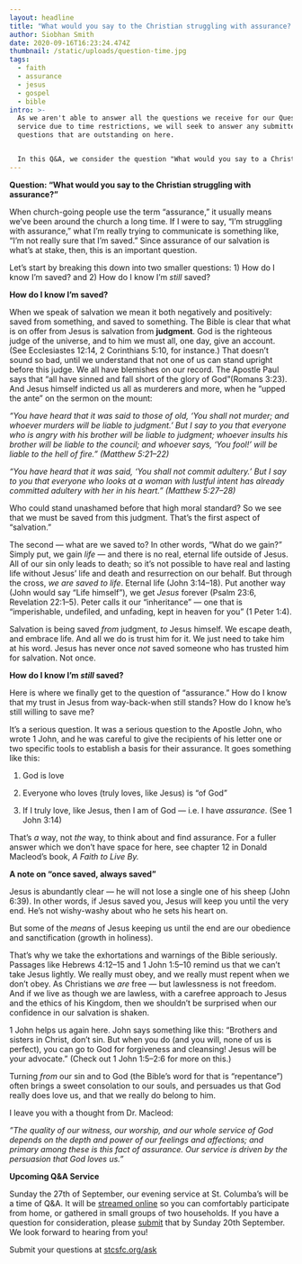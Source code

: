 ```yaml
---
layout: headline
title: "What would you say to the Christian struggling with assurance? "
author: Siobhan Smith
date: 2020-09-16T16:23:24.474Z
thumbnail: /static/uploads/question-time.jpg
tags:
  - faith
  - assurance
  - jesus
  - gospel
  - bible
intro: >-
  As we aren't able to answer all the questions we receive for our Question Time
  service due to time restrictions, we will seek to answer any submitted
  questions that are outstanding on here. 


  In this Q&A, we consider the question "What would you say to a Christian struggling with assurance?"
---
```

**Question: “What would you say to the Christian struggling with assurance?”**

When church-going people use the term “assurance,” it usually means we’ve been around the church a long time. If I were to say, “I’m struggling with assurance,” what I’m really trying to communicate is something like, “I’m not really sure that I’m saved.” Since assurance of our salvation is what’s at stake, then, this is an important question.

Let’s start by breaking this down into two smaller questions: 1) How do I know I’m saved? and 2) How do I know I’m *still* saved?

**How do I know I’m saved?**

When we speak of salvation we mean it both negatively and positively: saved from something, and saved to something. The Bible is clear that what is on offer from Jesus is salvation from **judgment**. God is the righteous judge of the universe, and to him we must all, one day, give an account. (See Ecclesiastes 12:14, 2 Corinthians 5:10, for instance.) That doesn’t sound so bad, until we understand that not one of us can stand upright before this judge. We all have blemishes on our record. The Apostle Paul says that “all have sinned and fall short of the glory of God”(Romans 3:23). And Jesus himself indicted us all as murderers and more, when he “upped the ante” on the sermon on the mount: 

*“You have heard that it was said to those of old, ‘You shall not murder; and whoever murders will be liable to judgment.’ But I say to you that everyone who is angry with his brother will be liable to judgment; whoever insults his brother will be liable to the council; and whoever says, ‘You fool!’ will be liable to the hell of fire.” (Matthew 5:21–22)*

*“You have heard that it was said, ‘You shall not commit adultery.’ But I say to you that everyone who looks at a woman with lustful intent has already committed adultery with her in his heart.” (Matthew 5:27–28)*

Who could stand unashamed before that high moral standard? So we see that we must be saved from this judgment. That’s the first aspect of “salvation.” 

The second — what are we saved to? In other words, “What do we gain?” Simply put, we gain *life* — and there is no real, eternal life outside of Jesus. All of our sin only leads to death; so it’s not possible to have real and lasting life without Jesus’ life and death and resurrection on our behalf. But through the cross, *we are saved to life*. Eternal life (John 3:14–18). Put another way (John would say “Life himself”), we get *Jesus* forever (Psalm 23:6, Revelation 22:1–5). Peter calls it our “inheritance” — one that is “imperishable, undefiled, and unfading, kept in heaven for you” (1 Peter 1:4).

Salvation is being saved *from* judgment, *to* Jesus himself. We escape death, and embrace life. And all we do is trust him for it. We just need to take him at his word. Jesus has never once *not* saved someone who has trusted him for salvation. Not once.

**How do I know I’m *still* saved?**

Here is where we finally get to the question of “assurance.” How do I know that my trust in Jesus from way-back-when still stands? How do I know he’s still willing to save me?

It’s a serious question. It was a serious question to the Apostle John, who wrote 1 John, and he was careful to give the recipients of his letter one or two specific tools to establish a basis for their assurance. It goes something like this:

1) God is love

2) Everyone who loves (truly loves, like Jesus) is “of God”

3) If I truly love, like Jesus, then I am of God — i.e. I have *assurance*. (See 1 John 3:14)

That’s *a* way, not *the* way, to think about and find assurance. For a fuller answer which we don’t have space for here, see chapter 12 in Donald Macleod’s book, *A Faith to Live By.*

**A note on “once saved, always saved”** 

Jesus is abundantly clear — he will not lose a single one of his sheep (John 6:39). In other words, if Jesus saved you, Jesus will keep you until the very end. He’s not wishy-washy about who he sets his heart on.

But some of the *means* of Jesus keeping us until the end are our obedience and sanctification (growth in holiness).

That’s why we take the exhortations and warnings of the Bible seriously. Passages like Hebrews 4:12–15 and 1 John 1:5–10 remind us that we can’t take Jesus lightly. We really must obey, and we really must repent when we don’t obey. As Christians we *are* free — but lawlessness is not freedom. And if we live as though we are lawless, with a carefree approach to Jesus and the ethics of his Kingdom, then we shouldn’t be surprised when our confidence in our salvation is shaken.

1 John helps us again here. John says something like this: “Brothers and sisters in Christ, don’t sin. But when you do (and you will, none of us is perfect), you can go to God for forgiveness and cleansing! Jesus will be your advocate.” (Check out 1 John 1:5–2:6 for more on this.)

Turning *from* our sin and to God (the Bible’s word for that is “repentance”) often brings a sweet consolation to our souls, and persuades us that God really does love us, and that we really do belong to him.

I leave you with a thought from Dr. Macleod: 

*”The quality of our witness, our worship, and our whole service of God depends on the depth and power of our feelings and affections; and primary among these is this fact of assurance. Our service is driven by the persuasion that God loves us.”*

**Upcoming Q&A Service**

Sunday the 27th of September, our evening service at St. Columba’s will be a time of Q&A. It will be [streamed online](https://stcolumbas.freechurch.org/livestream) so you can comfortably participate from home, or gathered in small groups of two households. If you have a question for consideration, please [submit](https://docs.google.com/forms/d/e/1FAIpQLSdopSaQCxiEAe-0JDNGekPOAqHQbDkzmKRa4R7T0YUby_qTcg/viewform) that by Sunday 20th September. We look forward to hearing from you!

Submit your questions at [stcsfc.org/ask](https://docs.google.com/forms/d/e/1FAIpQLSdopSaQCxiEAe-0JDNGekPOAqHQbDkzmKRa4R7T0YUby_qTcg/viewform)